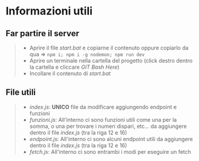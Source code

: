# Informazioni utili

## Far partire il server
> - Aprire il file _start.bat_ e copiarne il contenuto oppure copiarlo da qua => ```npm i; npm i -g nodemon; npm run dev``` 
> - Aprire un terminale nella cartella del progetto (click destro dentro la cartella e cliccare _GIT Bash Here_)
> - Incollare il contenuto di _start.bat_

## File utili
> - _index.js_: **UNICO** file da modificare aggiungendo endpoint e funzioni
> - _funzioni.js_: All'interno ci sono funzioni utili come una per la somma, o una per trovare i numeri dispari, etc... da aggiungere dentro il file _index.js_ (tra la riga 12 e 16)
> - _endpoint.js_: All'interno ci sono alcuni endpoint utili da aggiungere dentro il file _index.js_ (tra la riga 12 e 16)
> - _fetch.js_: All'interno ci sono entrambi i modi per eseguire un fetch
